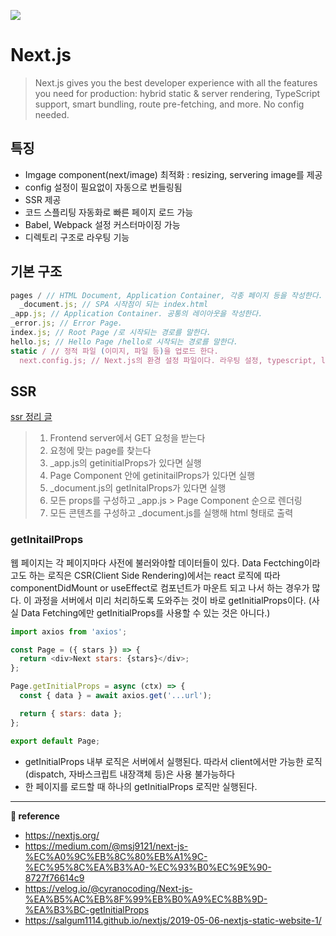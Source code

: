 ![](https://images.velog.io/images/ouo_yoonk/post/3f687752-f918-4298-87a7-9d031b582309/Next_js.png)

# Next.js

> Next.js gives you the best developer experience with all the features you need for production: hybrid static & server rendering, TypeScript support, smart bundling, route pre-fetching, and more. No config needed.

## 특징

- Imgage component(next/image) 최적화 : resizing, servering image를 제공
- config 설정이 필요없이 자동으로 번들링됨
- SSR 제공
- 코드 스플리팅 자동화로 빠른 페이지 로드 가능
- Babel, Webpack 설정 커스터마이징 가능
- 디렉토리 구조로 라우팅 기능

## 기본 구조

```javascript
pages / // HTML Document, Application Container, 각종 페이지 등을 작성한다.
  _document.js; // SPA 시작점이 되는 index.html
_app.js; // Application Container. 공통의 레이아웃을 작성한다.
_error.js; // Error Page.
index.js; // Root Page /로 시작되는 경로를 말한다.
hello.js; // Hello Page /hello로 시작되는 경로를 말한다.
static / // 정적 파일 (이미지, 파일 등)을 업로드 한다.
  next.config.js; // Next.js의 환경 설정 파일이다. 라우팅 설정, typescript, less 등의 webpack 플러그인을 설정한다.
```

## SSR

[ssr 정리 글](https://velog.io/@ouo_yoonk/Next.js)

> 1. Frontend server에서 GET 요청을 받는다
> 2. 요청에 맞는 page를 찾는다
> 3. \_app.js의 getinitialProps가 있다면 실행
> 4. Page Component 안에 getinitailProps가 있다면 실행
> 5. \_document.js의 getInitalProps가 있다면 실행
> 6. 모든 props를 구성하고 \_app.js > Page Component 순으로 렌더링
> 7. 모든 콘텐츠를 구성하고 \_document.js를 실행해 html 형태로 출력

### getInitailProps

웹 페이지는 각 페이지마다 사전에 불러와야할 데이터들이 있다. Data Fectching이라고도 하는 로직은 CSR(Client Side Rendering)에서는 react 로직에 따라 componentDidMount or useEffect로 컴포넌트가 마운트 되고 나서 하는 경우가 많다. 이 과정을 서버에서 미리 처리하도록 도와주는 것이 바로 getInitialProps이다. (사실 Data Fetching에만 getInitialProps를 사용할 수 있는 것은 아니다.)

```javascript
import axios from 'axios';

const Page = ({ stars }) => {
  return <div>Next stars: {stars}</div>;
};

Page.getInitialProps = async (ctx) => {
  const { data } = await axios.get('...url');

  return { stars: data };
};

export default Page;
```

- getInitialProps 내부 로직은 서버에서 실행된다. 따라서 client에서만 가능한 로직(dispatch, 자바스크립트 내장객체 등)은 사용 불가능하다
- 한 페이지를 로드할 때 하나의 getInitialProps 로직만 실행된다.

---

**&#128209; reference**

- https://nextjs.org/
- https://medium.com/@msj9121/next-js-%EC%A0%9C%EB%8C%80%EB%A1%9C-%EC%95%8C%EA%B3%A0-%EC%93%B0%EC%9E%90-8727f76614c9
- https://velog.io/@cyranocoding/Next-js-%EA%B5%AC%EB%8F%99%EB%B0%A9%EC%8B%9D-%EA%B3%BC-getInitialProps
- https://salgum1114.github.io/nextjs/2019-05-06-nextjs-static-website-1/
